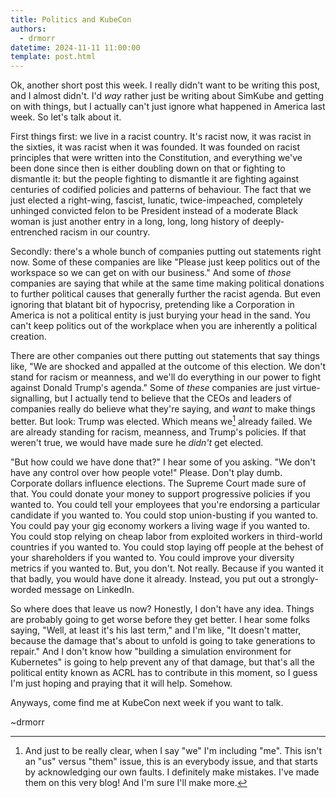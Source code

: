 ```yaml
---
title: Politics and KubeCon
authors:
  - drmorr
datetime: 2024-11-11 11:00:00
template: post.html
---
```


Ok, another short post this week.  I really didn't want to be writing this post, and I almost didn't.  I'd _way_ rather
just be writing about SimKube and getting on with things, but I actually can't just ignore what happened in America last
week.  So let's talk about it.

First things first: we live in a racist country.  It's racist now, it was racist in the sixties, it was racist when it
was founded.  It was founded on racist principles that were written into the Constitution, and everything we've been
done since then is either doubling down on that or fighting to dismantle it: but the people fighting to dismantle it are
fighting against centuries of codified policies and patterns of behaviour.  The fact that we just elected a right-wing,
fascist, lunatic, twice-impeached, completely unhinged convicted felon to be President instead of a moderate Black woman
is just another entry in a long, long, long history of deeply-entrenched racism in our country.

Secondly: there's a whole bunch of companies putting out statements right now.  Some of these companies are like "Please
just keep politics out of the workspace so we can get on with our business."  And some of _those_ companies are saying
that while at the same time making political donations to further political causes that generally further the racist
agenda.  But even ignoring that blatant bit of hypocrisy, pretending like a Corporation in America is not a political
entity is just burying your head in the sand.  You can't keep politics out of the workplace when you are inherently a
political creation.

There are other companies out there putting out statements that say things like, "We are shocked and appalled at the
outcome of this election.  We don't stand for racism or meanness, and we'll do everything in our power to fight against
Donald Trump's agenda."  Some of _these_ companies are just virtue-signalling, but I actually tend to believe that the
CEOs and leaders of companies really do believe what they're saying, and _want_ to make things better.  But look: Trump
was elected.  Which means we[^1] already failed.  We are already standing for racism, meanness, and Trump's policies.
If that weren't true, we would have made sure he _didn't_ get elected.

"But how could we have done that?" I hear some of you asking.  "We don't have any control over how people vote!"
Please.  Don't play dumb.  Corporate dollars influence elections.  The Supreme Court made sure of that.  You could
donate your money to support progressive policies if you wanted to.  You could tell your employees that you're endorsing
a particular candidate if you wanted to.  You could stop union-busting if you wanted to.  You could pay your gig economy
workers a living wage if you wanted to.  You could stop relying on cheap labor from exploited workers in third-world
countries if you wanted to.  You could stop laying off people at the behest of your shareholders if you wanted to.  You
could improve your diversity metrics if you wanted to.  But, you don't.  Not really.  Because if you wanted it that
badly, you would have done it already.  Instead, you put out a strongly-worded message on LinkedIn.

So where does that leave us now?  Honestly, I don't have any idea.  Things are probably going to get worse before they
get better.  I hear some folks saying, "Well, at least it's his last term," and I'm like, "It doesn't matter, because
the damage that's about to unfold is going to take generations to repair."  And I don't know how "building a simulation
environment for Kubernetes" is going to help prevent any of that damage, but that's all the political entity known as
ACRL has to contribute in this moment, so I guess I'm just hoping and praying that it will help.  Somehow.

Anyways, come find me at KubeCon next week if you want to talk.

~drmorr

[^1]: And just to be really clear, when I say "we" I'm including "me".  This isn't an "us" versus "them" issue, this is
    an everybody issue, and that starts by acknowledging our own faults.  I definitely make mistakes.  I've made them on
    this very blog!  And I'm sure I'll make more.
